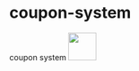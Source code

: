 # coupon-system
coupon system 
<img src="https://user-images.githubusercontent.com/113261408/224427799-0c87bbfd-d682-4c4a-abe0-c1d573101489.gif" width="50" height="50"/>

